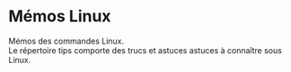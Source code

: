 # Mémos Linux

Mémos des commandes Linux.  
Le répertoire tips comporte des trucs et astuces astuces à connaître sous Linux.
